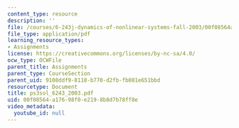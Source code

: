 ```yaml
---
content_type: resource
description: ''
file: /courses/6-243j-dynamics-of-nonlinear-systems-fall-2003/00f08564a17698f0e2198b8d7b78ff8e_ps3sol_6243_2003.pdf
file_type: application/pdf
learning_resource_types:
- Assignments
license: https://creativecommons.org/licenses/by-nc-sa/4.0/
ocw_type: OCWFile
parent_title: Assignments
parent_type: CourseSection
parent_uid: 9108ddf9-8118-b770-d2fb-fb081e651bbd
resourcetype: Document
title: ps3sol_6243_2003.pdf
uid: 00f08564-a176-98f0-e219-8b8d7b78ff8e
video_metadata:
  youtube_id: null
---
```

